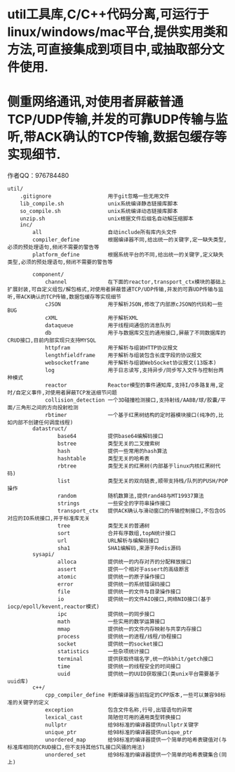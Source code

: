 # util工具库,C/C++代码分离,可运行于linux/windows/mac平台,提供实用类和方法,可直接集成到项目中,或抽取部分文件使用.  
# 侧重网络通讯,对使用者屏蔽普通TCP/UDP传输,并发的可靠UDP传输与监听,带ACK确认的TCP传输,数据包缓存等实现细节.  
作者QQ：976784480  
  
	util/  
		.gitignore					用于git忽略一些无用文件  
		lib_compile.sh				unix系统编译静态链接库脚本  
		so_compile.sh				unix系统编译动态链接库脚本  
		unzip.sh					unix根据文件后缀名自动解压缩脚本  
		inc/  
			all						自动include所有库内头文件  
			compiler_define			根据编译器不同,给出统一的关键字,定一缺失类型,必须的预处理语句,频闭不需要的警告等  
			platform_define			根据系统平台的不同,给出统一的关键字,定义缺失类型,必须的预处理语句,频闭不需要的警告等  
  
			component/  
				channel				在下面的reactor,transport_ctx模块的基础上扩展封装,可自定义组包/解包格式,对使用者屏蔽普通TCP/UDP传输,并发的可靠UDP传输与监听,带ACK确认的TCP传输,数据包缓存等实现细节  
				cJSON				用于解析JSON,修改了内部原cJSON的代码和一些BUG  
				cXML				用于解析XML  
				dataqueue			用于线程间通信的消息队列  
				db					用于与数据库交互的通用接口,屏蔽了不同数据库的CRUD接口,目前内部实现只支持MYSQL  
				httpfram			用于解析与组装HTTP协议报文  
				lengthfieldframe	用于解析与组装包含长度字段的协议报文  
				websocketframe		用于解析与组装WebSocket协议报文(13版本)  
				log					用于日志读写,支持异步/同步写入文件与控制台两种模式  
				reactor				Reactor模型的事件通知库,支持I/O多路复用,定时/自定义事件,对使用者屏蔽TCP发送细节问题  
				collision_detection	一个3D碰撞检测接口,支持射线/AABB/球/胶囊/平面/三角形之间的方向投射检测  
				rbtimer				一个基于红黑树结构的定时器模块接口(纯净的,比如内部不创建任何调度线程)  
			datastruct/  
					base64			提供base64编解码接口  
					bstree			类型无关的二叉搜索树  
					hash			提供一些常用的hash算法  
					hashtable		类型无关的哈希表  
					rbtree			类型无关的红黑树(内部基于linux内核红黑树代码)  
					list			类型无关的双向链表,顺带支持栈/队列的PUSH/POP操作  
					random			随机数算法,提供rand48与MT19937算法  
					strings			一些安全的字符串操作接口  
					transport_ctx	提供ACK确认与滑动窗口的传输控制接口,不包含OS对应的IO系统接口,并于标准库无关  
					tree			类型无关的普通树  
					sort			合并有序数组,topN统计接口  
					url				URL解析与编解码接口  
					sha1			SHA1编解码,来源于Redis源码  
			sysapi/  
					alloca			提供统一的内存对齐的分配释放接口  
					assert			提供一个相对于assert的高级断言  
					atomic			提供统一的原子操作接口  
					error			提供统一的系统错误码接口  
					file			提供统一的文件与目录操作接口  
					io				提供统一的文件AIO接口,网络NIO接口(基于iocp/epoll/kevent,reactor模式)  
					ipc				提供统一的同步接口  
					math			一些实用的数学运算接口  
					mmap			提供统一的文件内存映射与共享内存接口  
					process			提供统一的进程/线程/协程接口  
					socket			提供统一的socket接口  
					statistics		一些杂项统计接口  
					terminal		提供获取终端名字,统一的kbhit/getch接口  
					time			提供统一的线程安全的时间接口  
					uuid			提供统一的UUID获取接口(类unix平台需要基于uuid库)  
			c++/  
				cpp_compiler_define	判断编译器当前指定的CPP版本,一些可以兼容98标准的关键字的定义  
				exception			包含文件名称,行号,出错语句的异常  
				lexical_cast		简陋但可用的通用类型转换接口  
				nullptr				给98标准的编译器提供nullptr关键字  
				unique_ptr			给98标准的编译器提供unique_ptr  
				unordered_map		给98标准的编译器提供一个简单的哈希表键值对(与标准库相同的CRUD接口,但不支持其他STL接口风骚的用法)  
				unordered_set		给98标准的编译器提供一个简单的哈希表键集合(同上)  
